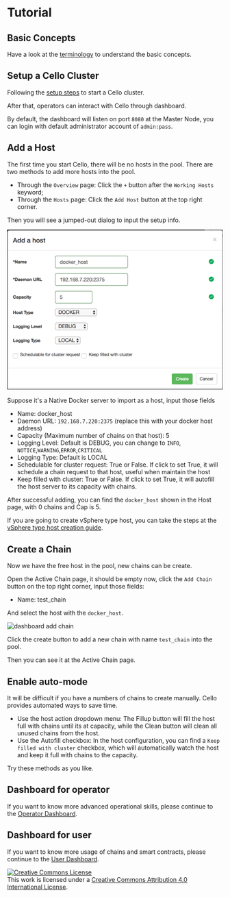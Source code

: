 # Tutorial


## Basic Concepts

Have a look at the [terminology](./terminology.md) to understand the basic concepts.

## Setup a Cello Cluster

Following the [setup steps](./setup.md) to start a Cello cluster.

After that, operators can interact with Cello through dashboard.

By default, the dashboard will listen on port `8080` at the Master Node, you can login with default administrator account of `admin:pass`.

## Add a Host

The first time you start Cello, there will be no hosts in the pool. There are two methods to add more hosts into the pool.

* Through the `Overview` page: Click the `+` button after the `Working Hosts` keyword;
* Through the `Hosts` page: Click the `Add Host` button at the top right corner.

Then you will see a jumped-out dialog to input the setup info.

![dashboard add host](imgs/tutorial_add_host.png)

Suppose it's a Native Docker server to import as a host, input those fields

* Name: docker_host
* Daemon URL: `192.168.7.220:2375` (replace this with your docker host address)
* Capacity (Maximum number of chains on that host): 5
* Logging Level: Default is DEBUG, you can change to `INFO`, `NOTICE`,`WARNING`,`ERROR`,`CRITICAL`
* Logging Type: Default is LOCAL
* Schedulable for cluster request: True or False. If click to set True, it will schedule a chain request to that host, useful when maintain the host
* Keep filled with cluster: True or False. If click to set True, it will autofill the host server to its capacity with chains.

After successful adding, you can find the `docker_host` shown in the Host page, with 0 chains and Cap is 5.

If you are going to create vSphere type host, you can take the steps at the [vSphere type host creation guide](./setup_worker_vsphere.md). 

## Create a Chain

Now we have the free host in the pool, new chains can be create.

Open the Active Chain page, it should be empty now, click the `Add Chain` button on the top right corner, input those fields:

* Name: test_chain

And select the host with the `docker_host`.

![dashboard add chain](imgs/tutorial_add_chain.png)

Click the create button to add a new chain with name `test_chain` into the pool.

Then you can see it at the Active Chain page.

## Enable auto-mode

It will be difficult if you have a numbers of chains to create manually. Cello provides automated ways to save time.

* Use the host action dropdown menu: The Fillup button will fill the host full with chains until its at capacity, while the Clean button will clean all unused chains from the host.
* Use the Autofill checkbox: In the host configuration, you can find a `Keep filled with cluster` checkbox, which will automatically watch the host and keep it full with chains to the capacity.

Try these methods as you like.

## Dashboard for operator

If you want to know more advanced operational skills, please continue to the [Operator Dashboard](./dashboard_operator.md).

## Dashboard for user

If you want to know more usage of chains and smart contracts, please continue to the [User Dashboard](./dashboard_user.md).

<a rel="license" href="http://creativecommons.org/licenses/by/4.0/"><img alt="Creative Commons License" style="border-width:0" src="https://i.creativecommons.org/l/by/4.0/88x31.png" /></a><br />This work is licensed under a <a rel="license" href="http://creativecommons.org/licenses/by/4.0/">Creative Commons Attribution 4.0 International License</a>.
